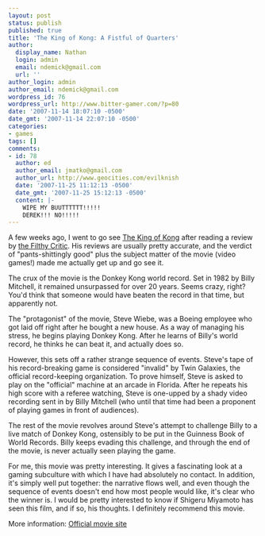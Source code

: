 ```yaml
---
layout: post
status: publish
published: true
title: 'The King of Kong: A Fistful of Quarters'
author:
  display_name: Nathan
  login: admin
  email: ndemick@gmail.com
  url: ''
author_login: admin
author_email: ndemick@gmail.com
wordpress_id: 76
wordpress_url: http://www.bitter-gamer.com/?p=80
date: '2007-11-14 18:07:10 -0500'
date_gmt: '2007-11-14 22:07:10 -0500'
categories:
- games
tags: []
comments:
- id: 78
  author: ed
  author_email: jmatko@gmail.com
  author_url: http://www.geocities.com/evilknish
  date: '2007-11-25 11:12:13 -0500'
  date_gmt: '2007-11-25 15:12:13 -0500'
  content: |-
    WIPE MY BUUTTTTTT!!!!!
    DEREK!!! NO!!!!!
---
```

<p>A few weeks ago, I went to go see <a href="http://www.billyvssteve.com/" title="The King of Kong: A Fistful of Quarters">The King of Kong</a> after reading a review by <a href="http://www.bigempire.com/filthy/kingofkong.html" title="The Filthy Critic">the Filthy Critic</a>. His reviews are usually pretty accurate, and the verdict of "pants-shittingly good" plus the subject matter of the movie (video games!) made me actually get up and go see it.</p>
<p>The crux of the movie is the Donkey Kong world record. Set in 1982 by Billy Mitchell, it remained unsurpassed for over 20 years. Seems crazy, right? You'd think that someone would have beaten the record in that time, but apparently not.</p>
<p>The "protagonist" of the movie, Steve Wiebe, was a Boeing employee who got laid off right after he bought a new house. As a way of managing his stress, he begins playing Donkey Kong. After he learns of Billy's world record, he thinks he can beat it, and actually does so.</p>
<p>However, this sets off a rather strange sequence of events. Steve's tape of his record-breaking game is considered "invalid" by Twin Galaxies, the official record-keeping organization. To prove himself, Steve is asked to play on the "official" machine at an arcade in Florida. After he repeats his high score with a referee watching, Steve is one-upped by a shady video recording sent in by Billy Mitchell (who until that time had been a proponent of playing games in front of audiences).</p>
<p>The rest of the movie revolves around Steve's attempt to challenge Billy to a live match of Donkey Kong, ostensibly to be put in the Guinness Book of World Records. Billy keeps evading this challenge, and through the end of the movie, is never actually seen playing the game.</p>
<p>For me, this movie was pretty interesting. It gives a fascinating look at a gaming subculture with which I have had absolutely no contact. In addition, it's simply well put together: the narrative flows well, and even though the sequence of events doesn't end how most people would like, it's clear who the winner is. I would be pretty interested to know if Shigeru Miyamoto has seen this film, and if so, his thoughts. I definitely recommend this movie.</p>
<p>More information: <a href="http://www.billyvssteve.com/" title="Official movie site">Official movie site</a></p>
